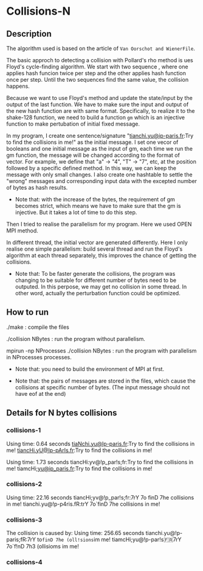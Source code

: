 # Collisions-N

## Description

The algorithm used is based on the article of `Van Oorschot and WienerFile`.

The basic approch to detecting a collision with Pollard's rho method is ues Floyd's cycle-finding algorithm. We start with two sequence , where one applies hash funcion twice per step and the other applies hash function once per step. Until the two sequences find the same value, the collision happens.

Because we want to use Floyd's method and update the state/input by the output of the last function. We have to make sure the input and output of the new hash function are with same format. Specifically, to realize it to the shake-128 function, we need to build a function `gm` which is an injective function to make pertubation of initial fixed message. 

In my program, I create one sentence/signature "tianchi.yu@ip-paris.fr:Try to find the collisions in me!" as the initial message. I set one vecor of booleans and one initial message as the input of gm, each time we run the gm function, the message will be changed according to the format of vector. For example, we define that "a" -> "4", "T" -> "7", etc, at the position followed by a specific defined method. In this way, we can keep the message with only small changes. I also create one hashtable to settle the "wrong" messages and corresponding input data with the excepted number of bytes as hash results.

* Note that: with the increase of the bytes, the requirement of gm becomes strict, which means we have to make sure that the gm is injective. But it takes a lot of time to do this step.


Then I tried to realise the parallelism for my program. Here we used OPEN MPI method.

In different thread, the initial vector are generated differently. Here I only realise one simple parallelism: build several thread and run the Floyd's algorithm at each thread separately, this improves the chance of getting the collisions.

* Note that: To be faster generate the collisions, the program was changing to be suitable for different number of bytes need to be outputed. In this perpose, we may get no collision in some thread. In other word, actually the perturbation function could be optimized.

## How to run

./make : compile the files

./collision NBytes : run the program without parallelism.

mpirun -np NProcesses ./collision NBytes : run the program with parallelism in NProcesses processes.

* Note that: you need to build the environment of MPI at first.

* Note that: the pairs of messages are stored in the files, which cause the collisions at specific number of bytes. (The input message should not have eof at the end)

## Details for N bytes collisions

### collisions-1

Using time: 0.64 seconds
tiaNchi.yu@Ip-paris.fr:Try to find the collisions in me!
tiancHi.yU@Ip-pArIs.fr:Try to find the collisions in me!

Using time: 1.73 seconds
tiancHi:yv@!p_par!s;fr:Try to find the collisions in me!
tiamcHi;yu@ip_paris.fr:Try to find the collisions in me!

### collisions-2


Using time: 22.16 seconds
tiancHi;yv@!p_par!s;fr:7rY 7o finD 7he collisions in me!
tianchi.yu@!p-p4ris.fR:trY 7o`finD 7he collisions in me!

### collisions-3

The collision is caused by:
Using time: 256.65 seconds
tianchi.yu@!p-paris;fR:7rY to`finD 7he (oll!sions`im me!
tiamcHi;yu@!p-par!s:fr:7rY 7o`f!nD 7h3 (ollisioms im me!

### collisions-4


